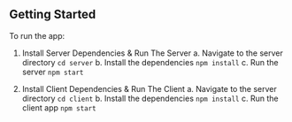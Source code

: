 ## Getting Started

To run the app:

1. Install Server Dependencies & Run The Server
    a. Navigate to the server directory ```cd server```
    b. Install the dependencies ```npm install```
    c. Run the server ```npm start```

2. Install Client Dependencies & Run The Client
    a. Navigate to the server directory ```cd client```
    b. Install the dependencies ```npm install```
    c. Run the client app ```npm start```
